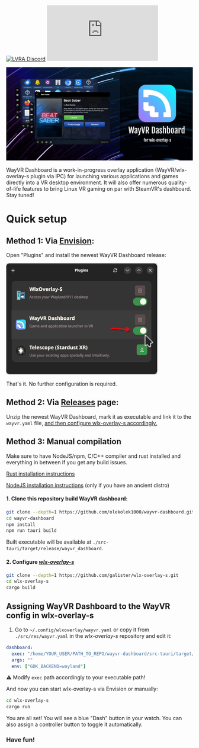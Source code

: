 [![LVRA Discord](https://img.shields.io/discord/1065291958328758352?style=for-the-badge&logo=discord)](https://discord.gg/EHAYe3tTYa) [![LVRA Matrix](https://img.shields.io/matrix/linux-vr-adventures:matrix.org?logo=matrix&style=for-the-badge)](https://matrix.to/#/#linux-vr-adventures:matrix.org)

</p>

<p align="center">
	<img alt="WayVR Dashboard logo" src="./contrib/front.jpg" width="auto"/>
</p>

WayVR Dashboard is a work-in-progress overlay application (WayVR/wlx-overlay-s plugin via IPC) for launching various applications and games directly into a VR desktop environment. It will also offer numerous quality-of-life features to bring Linux VR gaming on par with SteamVR's dashboard. Stay tuned!

# Quick setup

## Method 1: Via [Envision](https://gitlab.com/gabmus/envision):

Open "Plugins" and install the newest WayVR Dashboard release:

![Envision plugins window](contrib/envision_installation.png)

That's it. No further configuration is required.

## Method 2: Via [Releases](https://github.com/olekolek1000/wayvr-dashboard/releases) page:

Unzip the newest WayVR Dashboard, mark it as executable and link it to the `wayvr.yaml` file, [and then configure wlx-overlay-s accordingly.](#assigning-wayvr-dashboard-to-the-wayvr-config-in-wlx-overlay-s)

## Method 3: Manual compilation

Make sure to have NodeJS/npm, C/C++ compiler and rust installed and everything in between if you get any build issues.

[Rust installation instructions](https://www.rust-lang.org/tools/install)

[NodeJS installation instructions](https://nodejs.org/en/download) (only if you have an ancient distro)

#### 1. Clone this repository build WayVR dashboard:

```bash
git clone --depth=1 https://github.com/olekolek1000/wayvr-dashboard.git
cd wayvr-dashboard
npm install
npm run tauri build
```

Built executable will be available at `./src-tauri/target/release/wayvr_dashboard`.

#### 2. Configure _[wlx-overlay-s](https://github.com/galister/wlx-overlay-s)_

```bash
git clone --depth=1 https://github.com/galister/wlx-overlay-s.git
cd wlx-overlay-s
cargo build
```

## Assigning WayVR Dashboard to the WayVR config in wlx-overlay-s

1. Go to `~/.config/wlxoverlay/wayvr.yaml` or copy it from `./src/res/wayvr.yaml` in the _wlx-overlay-s_ repository and edit it:

```yaml
dashboard:
  exec: "/home/YOUR_USER/PATH_TO_REPO/wayvr-dashboard/src-tauri/target/release/wayvr_dashboard"
  args: ""
  env: ["GDK_BACKEND=wayland"]
```

⚠️ Modify `exec` path accordingly to your executable path!

And now you can start wlx-overlay-s via Envision or manually:

```bash
cd wlx-overlay-s
cargo run
```

You are all set! You will see a blue "Dash" button in your watch. You can also assign a controller button to toggle it automatically.

### Have fun!
